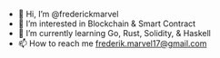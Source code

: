 - 👋 Hi, I’m @frederickmarvel
- 👀 I’m interested in Blockchain & Smart Contract 
- 🌱 I’m currently learning Go, Rust, Solidity, & Haskell
- 📫 How to reach me frederik.marvel17@gmail.com

<!---
frederickmarvel/frederickmarvel is a ✨ special ✨ repository because its `README.md` (this file) appears on your GitHub profile.
You can click the Preview link to take a look at your changes.
--->
